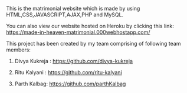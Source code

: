 This is the matrimonial website which is made by using HTML,CSS,JAVASCRIPT,AJAX,PHP and MySQL.

You can also view our website hosted on Heroku by clicking this link: https://made-in-heaven-matrimonial.000webhostapp.com/

This project has been created by my team comprising of following team members:

1) Divya Kukreja : https://github.com/divya-kukreja

2) Ritu Kalyani : https://github.com/ritu-kalyani

3) Parth Kalbag: https://github.com/parthKalbag
